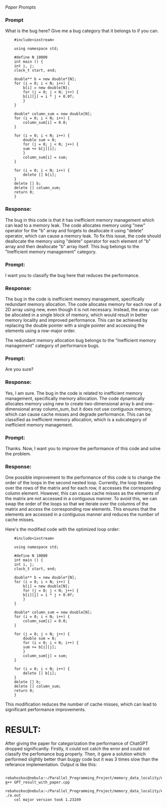
*Paper Prompts*

### Prompt

What is the bug here? Give me a bug category that it belongs to if you can.

        #include<iostream>

        using namespace std;

        #define N 10000
        int main () {
        int i, j;
        clock_t start, end;
        
        double** b = new double*[N];
        for (i = 0; i < N; i++) { 
            b[i] = new double[N];
            for (j = 0; j < N; j++) {
            b[i][j] = i * j + 0.0f;
            }
        }
        
        double* column_sum = new double[N];  
        for (i = 0; i < N; i++) { 
            column_sum[i] = 0.0;
        }
        
        for (i = 0; i < N; i++) { 
            double sum = 0;
            for (j = 0; j < N; j++) {
            sum += b[j][i];
            }
            column_sum[i] = sum;
        }
        
        for (i = 0; i < N; i++) {
            delete [] b[i];
        } 
        delete [] b;
        delete [] column_sum;
        return 0;
        }

### Response:

The bug in this code is that it has inefficient memory management which can lead to a memory leak. The code allocates memory using "new" operator for the "b" array and forgets to deallocate it using "delete" operator, which can cause a memory leak. To fix this issue, the code should deallocate the memory using "delete" operator for each element of "b" array and then deallocate "b" array itself. This bug belongs to the "Inefficient memory management" category.

### Prompt:

I want you to classify the bug here that reduces the performance.

### Response:

The bug in the code is inefficient memory management, specifically redundant memory allocation. The code allocates memory for each row of a 2D array using new, even though it is not necessary. Instead, the array can be allocated in a single block of memory, which would result in better memory locality and improved performance. This can be achieved by replacing the double pointer with a single pointer and accessing the elements using a row-major order.

The redundant memory allocation bug belongs to the "Inefficient memory management" category of performance bugs.

### Prompt:

Are you sure?

### Response:

Yes, I am sure. The bug in the code is related to inefficient memory management, specifically memory allocation. The code dynamically allocates memory using new to create two-dimensional array b and one-dimensional array column_sum, but it does not use contiguous memory, which can cause cache misses and degrade performance. This can be classified as inefficient memory allocation, which is a subcategory of inefficient memory management.

### Prompt:

Thanks. Now, I want you to improve the performance of this code and solve the problem.

### Response:

One possible improvement to the performance of this code is to change the order of the loops in the second nested loop. Currently, the loop iterates over the rows of the matrix and for each row, it accesses the corresponding column element. However, this can cause cache misses as the elements of the matrix are not accessed in a contiguous manner. To avoid this, we can swap the order of the loops so that we iterate over the columns of the matrix and access the corresponding row elements. This ensures that the elements are accessed in a contiguous manner and reduces the number of cache misses.

Here's the modified code with the optimized loop order:

        #include<iostream>

        using namespace std;

        #define N 10000
        int main () {
        int i, j;
        clock_t start, end;
        
        double** b = new double*[N];
        for (i = 0; i < N; i++) { 
            b[i] = new double[N];
            for (j = 0; j < N; j++) {
            b[i][j] = i * j + 0.0f;
            }
        }
        
        double* column_sum = new double[N];  
        for (i = 0; i < N; i++) { 
            column_sum[i] = 0.0;
        }
        
        for (j = 0; j < N; j++) { 
            double sum = 0;
            for (i = 0; i < N; i++) {
            sum += b[i][j];
            }
            column_sum[j] = sum;
        }
        
        for (i = 0; i < N; i++) {
            delete [] b[i];
        } 
        delete [] b;
        delete [] column_sum;
        return 0;
        }

This modification reduces the number of cache misses, which can lead to significant performance improvements.

# RESULT:

After giving the paper for categorization the performance of ChatGPT dropped significantly. Firstly, it could not catch the error and could not classify the perfomance bug properly. Then, it gave a solution which performed slightly better than buggy code but it was 3 times slow than the referance implementation. Output is like this:

        rebahozkoc@nebula:~/Parallel_Programming_Project/memory_data_locality/example1$ g++ GPT_result_with_paper.cpp 
        rebahozkoc@nebula:~/Parallel_Programming_Project/memory_data_locality/example1$ ./a.out 
        col major version took 1.23249